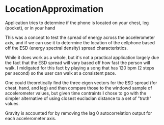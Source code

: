 # LocationApproximation
Application tries to determine if the phone is located on your chest, leg (pocket), or in your hand

This was a concept to test the spread of energy across the accelerometer axis, and if we can use it to determine the location
of the cellphone based off the ESD (energy spectral density) spread characteristics.

While it does work as a whole, but it's not a practical application largely due the fact that the ESD spread will vary based
off how fast the person will walk.  I midigated for this fact by playing a song that has 120 bpm (2 steps per second) so the user
can walk at a consistent pace.  

One could theoretically find the three eigen vectors for the ESD spread (for chest, hand, and leg) and then compare those to
the windowd sample of accelerometer values, but given time contraints I chose to go with the simpler alternative of using 
closest eucladian distance to a set of "truth" values.

Gravity is accounted for by removing the lag 0 autocorrelation output for each accelerometer axis.  

